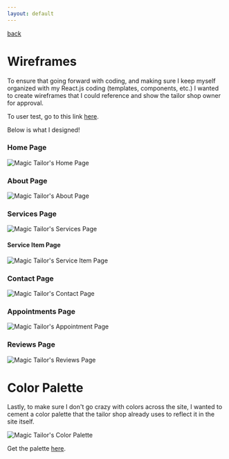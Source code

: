 ```yaml
---
layout: default
---
```


[back](../index.html)

# Wireframes

To ensure that going forward with coding, and making sure I keep myself organized with my React.js coding (templates, components, etc.) I wanted to create wireframes that I could reference and show the tailor shop owner for approval.

To user test, go to this link [here](https://balsamiq.cloud/syvgac7/p4qvfxy/rCA29?f=N4IgUiBcAMA0IDkpxAYWfAMhkAhHAsjgFo4DSUA2gLoC%2BQA%3D).

Below is what I designed!

### Home Page

![Magic Tailor's Home Page](../assets/img/week2/mt_home.png)

### About Page

![Magic Tailor's About Page](../assets/img/week2/mt_about.png)

### Services Page

![Magic Tailor's Services Page](../assets/img/week2/mt_services.png)

#### Service Item Page

![Magic Tailor's Service Item Page](../assets/img/week2/mt_services_item.png)

### Contact Page

![Magic Tailor's Contact Page](../assets/img/week2/mt_contact.png)

### Appointments Page

![Magic Tailor's Appointment Page](../assets/img/week2/mt_appointment.png)

### Reviews Page

![Magic Tailor's Reviews Page](../assets/img/week2/mt_reviews.png)

# Color Palette

Lastly, to make sure I don't go crazy with colors across the site, I wanted to cement a color palette that the tailor shop already uses to reflect it in the site itself.

![Magic Tailor's Color Palette](../assets/img/week2/color_palette.png)

Get the palette [here](https://coolors.co/000000-f3f5f7-ffffff-2b50aa).

